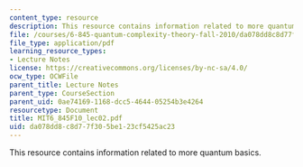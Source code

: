 ```yaml
---
content_type: resource
description: This resource contains information related to more quantum basics.
file: /courses/6-845-quantum-complexity-theory-fall-2010/da078dd8c8d77f305be123cf5425ac23_MIT6_845F10_lec02.pdf
file_type: application/pdf
learning_resource_types:
- Lecture Notes
license: https://creativecommons.org/licenses/by-nc-sa/4.0/
ocw_type: OCWFile
parent_title: Lecture Notes
parent_type: CourseSection
parent_uid: 0ae74169-1168-dcc5-4644-05254b3e4264
resourcetype: Document
title: MIT6_845F10_lec02.pdf
uid: da078dd8-c8d7-7f30-5be1-23cf5425ac23
---
```

This resource contains information related to more quantum basics.